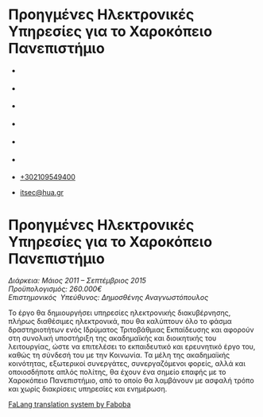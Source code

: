Προηγμένες Ηλεκτρονικές Υπηρεσίες για το Χαροκόπειο Πανεπιστήμιο
===============  

*   [](https://www.facebook.com/ditharokopio)
*   [](https://www.youtube.com/channel/UCEHkYirpXF1nSLxDCrfDZ4A)
*   [](https://www.linkedin.com/company/77699385)
*   [](https://www.instagram.com/dithua)

*   [](https://dit.hua.gr/index.php/el/a/projects?view=article&id=1422:master&catid=34:-)
*   [](https://dit.hua.gr/index.php/en/research/projects?view=article&id=1422:master&catid=34:projects)

*   [+302109549400](tel:+302109549400)
*   [itsec@hua.gr](mailto:itsec@hua.gr)

Προηγμένες Ηλεκτρονικές Υπηρεσίες για το Χαροκόπειο Πανεπιστήμιο
================================================================

_Διάρκεια: Μάιος 2011 – Σεπτέμβριος 2015_  
_Προϋπολογισμός: 260.000€_  
_Επιστημονικός  Υπεύθυνος: Δημοσθένης Αναγνωστόπουλος_

Το έργο θα δημιουργήσει υπηρεσίες ηλεκτρονικής διακυβέρνησης, πλήρως διαθέσιμες ηλεκτρονικά, που θα καλύπτουν όλο το φάσμα δραστηριοτήτων ενός Ιδρύματος Τριτοβάθμιας Εκπαίδευσης και αφορούν στη συνολική υποστήριξη της ακαδημαϊκής και διοικητικής του λειτουργίας, ώστε να επιτελέσει το εκπαιδευτικό και ερευνητικό έργο του, καθώς τη σύνδεσή του με την Κοινωνία. Τα μέλη της ακαδημαϊκής κοινότητας, εξωτερικοί συνεργάτες, συνεργαζόμενοι φορείς, αλλά και οποιοσδήποτε απλός πολίτης, θα έχουν ένα σημείο επαφής με το Χαροκόπειο Πανεπιστήμιο, από το οποίο θα λαμβάνουν με ασφαλή τρόπο και χωρίς διακρίσεις υπηρεσίες και ενημέρωση.

[FaLang translation system by Faboba](http://www.faboba.com/ "Faboba : Création de composantJoomla")

[](https://dit.hua.gr/index.php/el/a/projects?view=article&id=753:research-a-development-projects-12&catid=34#)